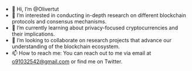 - 👋 Hi, I’m @Olivertut
- 👀 I’m interested in conducting in-depth research on different blockchain protocols and consensus mechanisms.
- 🌱 I’m currently learning about privacy-focused cryptocurrencies and their implications.
- 💞️ I’m looking to collaborate on research projects that advance our understanding of the blockchain ecosystem.
- 📫 How to reach me: You can reach out to me via email at o91032542@gmail.com or find me on Twitter.

<!---
Olivertut/Olivertut is a ✨ special ✨ repository because its `README.md` (this file) appears on your GitHub profile.
You can click the Preview link to take a look at your changes.
--->
